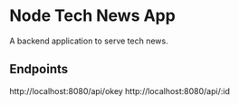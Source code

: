 # Node Tech News App
A backend application to serve tech news.

## Endpoints
http://localhost:8080/api/okey
http://localhost:8080/api/:id